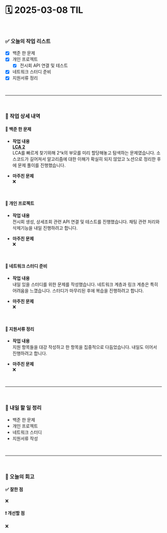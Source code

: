 # 🗓️ 2025-03-08 TIL

<br>

### ✅ 오늘의 작업 리스트  
- [x] 백준 한 문제
- [x] 개인 프로젝트
    - [x] 전시회 API 연결 및 테스트
- [x] 네트워크 스터디 준비
- [x] 지원서류 정리  

<br>

---

<br>

### 📌 작업 상세 내역  

#### 🔹 백준 한 문제
- **작업 내용**<br>
**[LCA 2](https://www.acmicpc.net/problem/11438)**<br>
LCA를 빠르게 찾기위해 2^k의 부모를 미리 할당해놓고 탐색하는 문제였습니다. 소스코드가 길어져서 알고리즘에 대한 이해가 확실히 되지 않았고 노션으로 정리한 후에 문제 풀이를 진행했습니다.

- **마주친 문제**<br>
❌

<br>

#### 🔹 개인 프로젝트
- **작업 내용**<br>
전시회 생성, 상세조회 관련 API 연결 및 테스트를 진행했습니다.
채팅 관련 처리와 삭제기능을 내일 진행하려고 합니다.

- **마주친 문제**<br>
❌

<br>

#### 🔹 네트워크 스터디 준비
- **작업 내용**<br>
내일 있을 스터디를 위한 문제를 작성했습니다. 네트워크 계층과 링크 계층은 특히 어려움을 느꼈습니다. 스터디가 마무리된 후에 복습을 진행하려고 합니다.

- **마주친 문제**<br>
❌

<br>

#### 🔹 지원서류 정리
- **작업 내용**<br>
지원 항목들을 대강 작성하고 한 항목을 집중적으로 다듬었습니다. 내일도 이어서 진행하려고 합니다.

- **마주친 문제**<br>
❌

<br>

---

<br>

### 🚀 내일 할 일 정리  

- 백준 한 문제
- 개인 프로젝트  
- 네트워크 스터디
- 지원서류 작성 

<br>

---

<br>

### 🧐 오늘의 회고  

#### ✅ 잘한 점
❌

#### ❗ 개선할 점
❌


<br><br><br>
